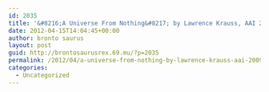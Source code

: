 ```yaml
---
id: 2035
title: '&#8216;A Universe From Nothing&#8217; by Lawrence Krauss, AAI 2009'
date: 2012-04-15T14:04:45+00:00
author: bronto saurus
layout: post
guid: http://brontosaurusrex.69.mu/?p=2035
permalink: /2012/04/a-universe-from-nothing-by-lawrence-krauss-aai-2009/
categories:
  - Uncategorized
---
```

